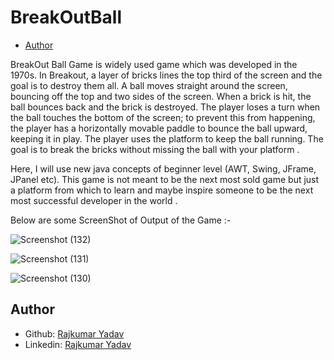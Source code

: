 # BreakOutBall
* [Author](#author)

BreakOut Ball Game is widely used game which was developed in the 1970s. In Breakout, a
layer of bricks lines the top third of the screen and the goal is to destroy them all. A ball
moves straight around the screen, bouncing off the top and two sides of the screen. When a
brick is hit, the ball bounces back and the brick is destroyed. The player loses a turn when
the ball touches the bottom of the screen; to prevent this from happening, the player has a
horizontally movable paddle to bounce the ball upward, keeping it in play. The player uses
the platform to keep the ball running. The goal is to break the bricks without missing the
ball with your platform .

Here, I will use new java concepts of beginner level (AWT, Swing, JFrame, JPanel etc).
This game is not meant to be the next most sold game but just a platform from which to
learn and maybe inspire someone to be the next most successful developer in the world .

Below are some ScreenShot of Output of the Game :- 

![Screenshot (132)](https://user-images.githubusercontent.com/77102131/128479149-16423c0c-6614-4add-9407-6c76883a531f.png)



![Screenshot (131)](https://user-images.githubusercontent.com/77102131/128479346-06f08645-60f0-4b9f-a54f-fcc418cc9036.png)



![Screenshot (130)](https://user-images.githubusercontent.com/77102131/128479360-d096872a-4a86-4492-a4a7-f13e9d8c70ac.png)


## Author

- Github: [Rajkumar Yadav](https://github.com/itsyadavRajkumar)
- Linkedin: [Rajkumar Yadav](https://www.linkedin.com/in/itsrajkumar/)
